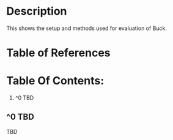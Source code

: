 # Description

This shows the setup and methods used for evaluation of Buck.

# Table of References


# Table Of Contents:

1. ^0 TBD


## ^0 TBD

TBD
